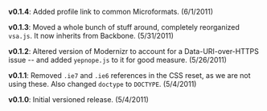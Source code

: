 __v0.1.4__: Added profile link to common Microformats. (6/1/2011)

__v0.1.3__: Moved a whole bunch of stuff around, completely reorganized `vsa.js`. It now inherits from Backbone. (5/31/2011)

__v0.1.2__: Altered version of Modernizr to account for a Data-URI-over-HTTPS issue -- and added `yepnope.js` to it for good measure. (5/26/2011)

__v0.1.1__: Removed `.ie7` and `.ie6` references in the CSS reset, as we are not using these. Also changed `doctype` to `DOCTYPE`. (5/4/2011)

__v0.1.0__: Initial versioned release. (5/4/2011)
